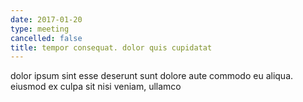 ```yaml
---
date: 2017-01-20
type: meeting
cancelled: false
title: tempor consequat. dolor quis cupidatat
---
```

dolor ipsum sint esse deserunt sunt dolore aute commodo eu aliqua. eiusmod ex culpa sit nisi veniam, ullamco